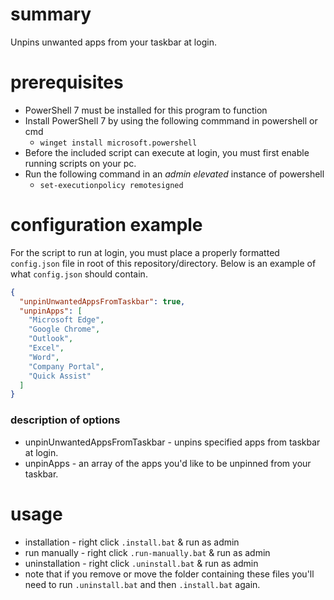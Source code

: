# summary

Unpins unwanted apps from your taskbar at login.

# prerequisites

- PowerShell 7 must be installed for this program to function
- Install PowerShell 7 by using the following commmand in powershell or cmd
  - `winget install microsoft.powershell`
- Before the included script can execute at login, you must first enable running scripts on your pc.
- Run the following command in an _admin elevated_ instance of powershell
  - `set-executionpolicy remotesigned`

# configuration example

For the script to run at login, you must place a properly formatted `config.json` file in root of this repository/directory. Below is an example of what `config.json` should contain.

```json
{
  "unpinUnwantedAppsFromTaskbar": true,
  "unpinApps": [
    "Microsoft Edge",
    "Google Chrome",
    "Outlook",
    "Excel",
    "Word",
    "Company Portal",
    "Quick Assist"
  ]
}
```

### description of options

- unpinUnwantedAppsFromTaskbar - unpins specified apps from taskbar at login.
- unpinApps - an array of the apps you'd like to be unpinned from your taskbar.

# usage

- installation - right click `.install.bat` & run as admin
- run manually - right click `.run-manually.bat` & run as admin
- uninstallation - right click `.uninstall.bat` & run as admin
- note that if you remove or move the folder containing these files you'll need to run `.uninstall.bat` and then `.install.bat` again.
